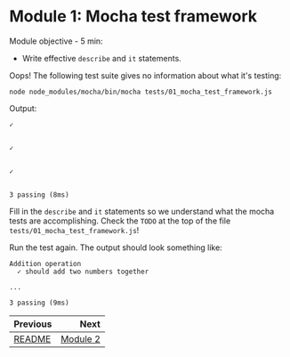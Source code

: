 # Module 1: Mocha test framework

Module objective - 5 min:
* Write effective `describe` and `it` statements.

Oops! The following test suite gives no information about what it's testing:

```
node node_modules/mocha/bin/mocha tests/01_mocha_test_framework.js
```

Output:

```
✓


✓


✓


3 passing (8ms)
```

Fill in the `describe` and `it` statements so we understand what the mocha tests
are accomplishing. Check the `TODO` at the top of the file
`tests/01_mocha_test_framework.js`!

Run the test again. The output should look something like:

```
Addition operation
  ✓ should add two numbers together

...

3 passing (9ms)
```

| Previous | Next |
|:---------|-----:|
| [README](../README.md) | [Module 2](./02_mocha_test_framework.md) |
